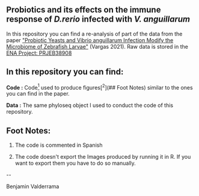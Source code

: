 ## Probiotics and its effects on the immune response of *D.rerio* infected with *V. anguillarum*

In this repository you can find a re-analysis of part of the data from the paper ["Probiotic Yeasts and Vibrio anguillarum Infection Modify the Microbiome of Zebrafish Larvae"](https://www.frontiersin.org/articles/10.3389/fmicb.2021.647977/full) (Vargas 2021). Raw data is stored in the [ENA Project: PRJEB38908](https://www.ebi.ac.uk/ena/browser/view/PRJEB38908?show=reads)

## In this repository you can find:

**Code :** Code[<sup>1</sup>](##-Foot-Notes) used to produce figures[<sup>2</sup>](## Foot Notes) similar to the ones you can find in the paper.

**Data :** The same phyloseq object I used to conduct the code of this repository.

## Foot Notes:

1. The code is commented in Spanish 

2. The code doesn't export the Images produced by running it in R. If you want to export them you have to do so manually.


--

Benjamin Valderrama
